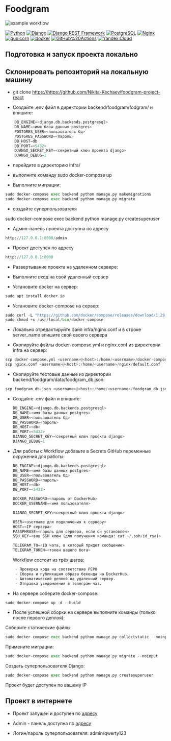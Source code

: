 # Foodgram

![example workflow](https://github.com/nikita-kechaev/foodgram-project-react/workflows/foodgram_workflow/badge.svg)  
  
[![Python](https://img.shields.io/badge/-Python-464646?style=flat-square&logo=Python)](https://www.python.org/)
[![Django](https://img.shields.io/badge/-Django-464646?style=flat-square&logo=Django)](https://www.djangoproject.com/)
[![Django REST Framework](https://img.shields.io/badge/-Django%20REST%20Framework-464646?style=flat-square&logo=Django%20REST%20Framework)](https://www.django-rest-framework.org/)
[![PostgreSQL](https://img.shields.io/badge/-PostgreSQL-464646?style=flat-square&logo=PostgreSQL)](https://www.postgresql.org/)
[![Nginx](https://img.shields.io/badge/-NGINX-464646?style=flat-square&logo=NGINX)](https://nginx.org/ru/)
[![gunicorn](https://img.shields.io/badge/-gunicorn-464646?style=flat-square&logo=gunicorn)](https://gunicorn.org/)
[![docker](https://img.shields.io/badge/-Docker-464646?style=flat-square&logo=docker)](https://www.docker.com/)
[![GitHub%20Actions](https://img.shields.io/badge/-GitHub%20Actions-464646?style=flat-square&logo=GitHub%20actions)](https://github.com/features/actions)
[![Yandex.Cloud](https://img.shields.io/badge/-Yandex.Cloud-464646?style=flat-square&logo=Yandex.Cloud)](https://cloud.yandex.ru/)

## Подготовка и запуск проекта локально

## Склонировать репозиторий на локальную машину

* git clone <https://https://github.com/Nikita-Kechaev/foodgram-project-react>

* Cоздайте .env файл в директории backend/foodgram/fodgram/ и впишите:

```python
    DB_ENGINE=<django.db.backends.postgresql>
    DB_NAME=<имя базы данных postgres>
    POSTGRES_USER=<пользователь бд>
    POSTGRES_PASSWORD=<пароль>
    DB_HOST=db
    DB_PORT=<5432>
    DJANGO_SECRET_KEY=<секретный ключ проекта django>
    DJANGO_DEBUG=1
```

* перейдите в директорию infra/

* выполните команду sudo docker-compose up

* Выполните миграции:

```python
sudo docker-compose exec backend python manage.py makemigrations
sudo docker-compose exec backend python manage.py migrate
```

* создайте суперпользователя

sudo docker-compose exec backend python manage.py createsuperuser

* Админ-панель проекта доступна по адресу

```python
http://127.0.0.1:8000/admin
```

* Проект доступен по адресу

```python
http://127.0.0.1:8000
```

* Развертывание проекта на удаленном сервере:

* Выполните вход на свой удаленный сервер

* Установите docker на сервер:

```python
sudo apt install docker.io 
```

* Установите docker-compose на сервер:

```python
sudo curl -L "https://github.com/docker/compose/releases/download/1.29.2/docker-compose-$(uname -s)-$(uname -m)" -o /usr/local/bin/docker-compose
sudo chmod +x /usr/local/bin/docker-compose
```

* Локально отредактируйте файл infra/nginx.conf и в строке server_name впишите свой своего сервера

* Скопируйте файлы docker-compose.yml и nginx.conf из директории infra на сервер:

```python
scp docker-compose.yml <username>@<host>:/home/<username>/docker-compose.yml
scp nginx.conf <username>@<host>:/home/<username>/nginx/default.conf
```

* Скопируйте тестовые данные из директории backend/foodgram/data/foodgram_db.json:

```python
scp foodgram_db.json <username>@<host>:/home/<username>/foodgram_db.json
```

* Cоздайте .env файл и впишите:

    ```python
    DB_ENGINE=<django.db.backends.postgresql>
    DB_NAME=<имя базы данных postgres>
    DB_USER=<пользователь бд>
    DB_PASSWORD=<пароль>
    DB_HOST=<db>
    DB_PORT=<5432>
    DJANGO_SECRET_KEY=<секретный ключ проекта django>
    DJANGO_DEBUG=1
    ```

* Для работы с Workflow добавьте в Secrets GitHub переменные окружения для работы:

    ```python
    DB_ENGINE=<django.db.backends.postgresql>
    DB_NAME=<имя базы данных postgres>
    DB_USER=<пользователь бд>
    DB_PASSWORD=<пароль>
    DB_HOST=<db>
    DB_PORT=<5432>
    
    DOCKER_PASSWORD=<пароль от DockerHub>
    DOCKER_USERNAME=<имя пользователя>
    
    DJANGO_SECRET_KEY=<секретный ключ проекта django>

    USER=<username для подключения к серверу>
    HOST=<IP сервера>
    PASSPHRASE=<пароль для сервера, если он установлен>
    SSH_KEY=<ваш SSH ключ (для получения команда: cat ~/.ssh/id_rsa)>

    TELEGRAM_TO=<ID чата, в который придет сообщение>
    TELEGRAM_TOKEN=<токен вашего бота>
    ```

    Workflow состоит из трёх шагов:

    ```python
     - Проверка кода на соответствие PEP8
     - Сборка и публикация образа бекенда на DockerHub.
     - Автоматический деплой на удаленный сервер.
     - Отправка уведомления в телеграм-чат.  
    ```

* На сервере соберите docker-compose:

```python
sudo docker-compose up -d --build
```

* После успешной сборки на сервере выполните команды (только после первого деплоя):

Соберите статические файлы:

```python
sudo docker-compose exec backend python manage.py collectstatic --noinput
```

Примените миграции:

```python
sudo docker-compose exec backend python manage.py migrate --noinput
```

Создать суперпользователя Django:

```python
sudo docker-compose exec backend python manage.py createsuperuser
```

Проект будет доступен по вашему IP

## Проект в интернете

* Проект запущен и доступен по [адресу](http://51.250.29.87/recipes)

* Admin - панель доступна по [адресу](http://51.250.29.87/admin)

* Логин/пароль суперпользователя: admin/qwerty123

